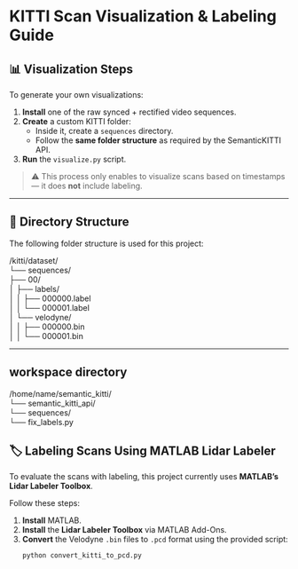 # KITTI Scan Visualization & Labeling Guide

## 📊 Visualization Steps

To generate your own visualizations:

1. **Install** one of the raw synced + rectified video sequences.
2. **Create** a custom KITTI folder:
   - Inside it, create a `sequences` directory.
   - Follow the **same folder structure** as required by the SemanticKITTI API.
3. **Run** the `visualize.py` script.

> ⚠️ This process only enables to visualize scans based on timestamps — it does **not** include labeling.

---


## 📁 Directory Structure

The following folder structure is used for this project:

/kitti/dataset/  
└── sequences/  
├── 00/  
│ ├── labels/  
│ │ ├── 000000.label   
│ │ └── 000001.label  
│ └── velodyne/  
│ │ ├── 000000.bin   
│ │ └── 000001.bin  

---

## workspace directory  
/home/name/semantic_kitti/  
          └── semantic_kitti_api/  
          └── sequences/  
          └── fix_labels.py  
          

## 🏷️ Labeling Scans Using MATLAB Lidar Labeler

To evaluate the scans with labeling, this project currently uses **MATLAB’s Lidar Labeler Toolbox**.

Follow these steps:

1. **Install** MATLAB.
2. **Install** the **Lidar Labeler Toolbox** via MATLAB Add-Ons.
3. **Convert** the Velodyne `.bin` files to `.pcd` format using the provided script:
   ```bash
   python convert_kitti_to_pcd.py


